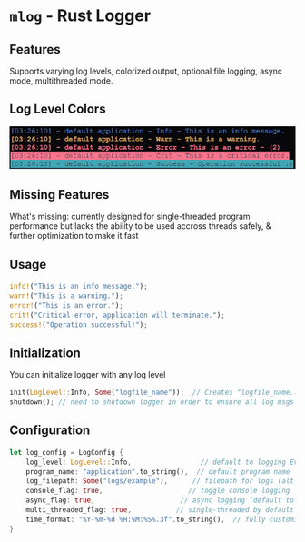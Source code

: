 # `mlog` - Rust Logger

## Features
Supports varying log levels, colorized output, optional file logging, async mode, multithreaded mode. 
  
## Log Level Colors
![Example Image](./tests/test-example.png)


## Missing Features
What's missing: currently designed for single-threaded program performance but lacks the ability to be used accross threads safely, & further optimization to make it fast


## Usage 

```rust
info!("This is an info message.");
warn!("This is a warning.");
error!("This is an error.");
crit!("Critical error, application will terminate.");
success!("Operation successful!");
````

## Initialization

You can initialize logger with any log level

```rust
init(LogLevel::Info, Some("logfile_name"));  // Creates "logfile_name.log"
shutdown(); // need to shutdown logger in order to ensure all log msgs are saved exiting.
````

## Configuration
```rust
let log_config = LogConfig {
    log_level: LogLevel::Info,                 // default to logging Everything
    program_name: "application".to_string(),  // default program name
    log_filepath: Some("logs/example"),      // filepath for logs (alt : None will just use console)
    console_flag: true,                     // toggle console logging
    async_flag: true,                     // async logging (default to false)
    multi_threaded_flag: true,           // single-threaded by default
    time_format: "%Y-%m-%d %H:%M:%S%.3f".to_string(),  // fully customizable time format
}
````